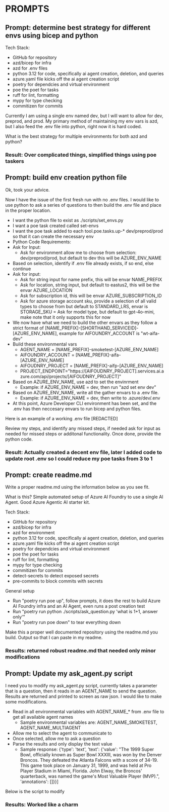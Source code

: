 # PROMPTS

## Prompt: determine best strategy for different envs using bicep and python

Tech Stack:
- GitHub for repository
- azd/bicep for infra
- azd for .env files
- python 3.12 for code, specifically ai agent creation, deletion, and queries
- azure.yaml file kicks off the ai agent creation script
- poetry for dependcies and virtual environment
- poe the poet for tasks
- ruff for lint, formatting
- mypy for type checking
- commitizen for commits

Currently I am using a single env named dev, but I will want to allow for dev, preprod, and prod. My primary method of maintaining my env vars is azd, but I also feed the .env file into python, right now it is hard coded. 

What is the best strategy for multiple environments for both azd and python?

### Result: Over complicated things, simplified things using poe taskers

## Prompt: build env creation python file

Ok, took your advice. 

Now I have the issue of the first fresh run with no .env files. I would like to use python to ask a series of questions to then build the .env file and place in the proper location. 

- I want the python file to exist as ./scripts/set_envs.py
- I want a poe task created called set-envs
- I want the poe task added to each tool.poe.tasks.up-* dev/preprod/prod so that it can create the necessary env
- Python Code Requirements:
- Ask for Input:
    - Ask for environment allow me to choose from selection: dev/preprod/prod, but default to dev this will be AZURE_ENV_NAME
- Based on selection, identify if .env file already exists, if so end, else continue
- Ask for input: 
    - Ask for string input for name prefix, this will be envar NAME_PREFIX
    - Ask for location, string input, but default to eastus2, this will be the envar AZURE_LOCATION
    - Ask for subscription id, this will be envar AZURE_SUBSCRIPTION_ID
    - Ask for azure storage account sku, provide a selection of all valid types to choose from but default to STANDARD_LRS, envar is STORAGE_SKU
    = Ask for model type, but default to gpt-4o-mini, make note that it only supports this for now
- We now have what we need to build the other envars as they follow a strict format of [NAME_PREFIX]-[SHORTHAND_SERVICEID]-[AZURE_ENV_NAME], example for AIFOUNDRY_ACCOUNT is "wt-aifa-dev"
- Build these environmental vars
    - AGENT_NAME = [NAME_PREFIX]-smoketest-[AZURE_ENV_NAME]
    - AIFOUNDRY_ACCOUNT = [NAME_PREFIX]-aifa-[AZURE_ENV_NAME]
    - AIFOUDNRY_PROJECT = [NAME_PREFIX]-aifp-[AZURE_ENV_NAME]
    - PROJECT_ENDPOINT="https://[AIFOUDNRY_PROJECT].services.ai.azure.com/api/projects/[AIFOUDNRY_PROJECT]"
- Based on AZURE_ENV_NAME, use azd to set the envinrment
    - Example: if AZURE_ENV_NAME = dev, then run "azd set env dev"
- Based on AZURE_ENV_NAME, write all the gather envars to a .env file. 
    - Example: if AZURE_ENV_NAME = dev, then write to .azure/dev/.env
- At this point, Azure Developer CLI environment has been set, and the .env has then neccesary envars to run bicep and python files. 

Here is an example of a working .env file
[REDACTED]

Review my steps, and identify any missed steps, if needed ask for input as needed for missed steps or additonal functionality. Once done, provide the python code.  

### Result: Actually created a decent env file, later I added code to update root .env so I could reduce my poe tasks from 3 to 1

## Prompt: create readme.md

Write a proper readme.md using the information below as you see fit. 

What is this?
Simple automated setup of Azure AI Foundry to use a single AI Agent. Good Azure Agentic AI starter kit.

Tech Stack:
- GitHub for repository
- azd/bicep for infra
- azd for environment 
- python 3.12 for code, specifically ai agent creation, deletion, and queries
- azure.yaml file kicks off the ai agent creation script
- poetry for dependcies and virtual environment
- poe the poet for tasks
- ruff for lint, formatting
- mypy for type checking
- commitizen for commits
- detect-secrets to detect exposed secrets
- pre-commits to block commits with secrets

General setup
- Run "poetry run poe up", follow prompts, it does the rest to build Azure AI Foundry infra and an AI Agent, even runs a post creation test
- Run "poetry run python ./scripts/ask_question.py 'what is 1+1, answer only'"
- Run "poetry run poe down" to tear everything down

Make this a proper well documented repository using the readme.md you build. Output so that I can paste in my readme. 

### Results: returned robust readme.md that needed only minor modifications

## Prompt: Update my ask_agent.py script

I need you to modify my ask_agent.py script, currently takes a parameter that is a question, then it reads in an AGENT_NAME to send the question. Results are returned and printed to screen as raw json. I would like to make some modifications. 

- Read in all environmental variables with AGENT_NAME_* from .env file to get all available agent names
    - Sample environmental variables are: AGENT_NAME_SMOKETEST, AGENT_NAME_MULTIAGENT
- Allow me to select the agent to communicate to
- Once selected, allow me to ask a question
- Parse the results and only display the text value
    - Sample response: {'type': 'text', 'text': {'value': "The 1999 Super Bowl, officially known as Super Bowl XXXIII, was won by the Denver Broncos. They defeated the Atlanta Falcons with a score of 34-19. This game took place on January 31, 1999, and was held at Pro Player Stadium in Miami, Florida. John Elway, the Broncos' quarterback, was named the game's Most Valuable Player (MVP).", 'annotations': []}}]

Below is the script to modify

### Results: Worked like a charm

